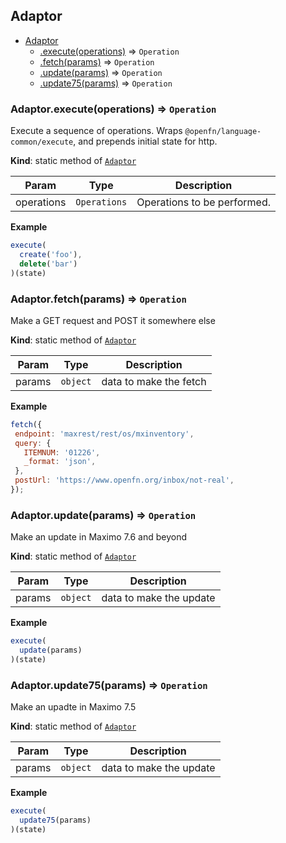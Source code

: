 <a name="module_Adaptor"></a>

## Adaptor

* [Adaptor](#module_Adaptor)
    * [.execute(operations)](#module_Adaptor.execute) ⇒ <code>Operation</code>
    * [.fetch(params)](#module_Adaptor.fetch) ⇒ <code>Operation</code>
    * [.update(params)](#module_Adaptor.update) ⇒ <code>Operation</code>
    * [.update75(params)](#module_Adaptor.update75) ⇒ <code>Operation</code>

<a name="module_Adaptor.execute"></a>

### Adaptor.execute(operations) ⇒ <code>Operation</code>
Execute a sequence of operations.
Wraps `@openfn/language-common/execute`, and prepends initial state for http.

**Kind**: static method of [<code>Adaptor</code>](#module_Adaptor)  

| Param | Type | Description |
| --- | --- | --- |
| operations | <code>Operations</code> | Operations to be performed. |

**Example**  
```js
execute(
  create('foo'),
  delete('bar')
)(state)
```
<a name="module_Adaptor.fetch"></a>

### Adaptor.fetch(params) ⇒ <code>Operation</code>
Make a GET request and POST it somewhere else

**Kind**: static method of [<code>Adaptor</code>](#module_Adaptor)  

| Param | Type | Description |
| --- | --- | --- |
| params | <code>object</code> | data to make the fetch |

**Example**  
```js
fetch({
 endpoint: 'maxrest/rest/os/mxinventory',
 query: {
   ITEMNUM: '01226',
   _format: 'json',
 },
 postUrl: 'https://www.openfn.org/inbox/not-real',
});
```
<a name="module_Adaptor.update"></a>

### Adaptor.update(params) ⇒ <code>Operation</code>
Make an update in Maximo 7.6 and beyond

**Kind**: static method of [<code>Adaptor</code>](#module_Adaptor)  

| Param | Type | Description |
| --- | --- | --- |
| params | <code>object</code> | data to make the update |

**Example**  
```js
execute(
  update(params)
)(state)
```
<a name="module_Adaptor.update75"></a>

### Adaptor.update75(params) ⇒ <code>Operation</code>
Make an upadte in Maximo 7.5

**Kind**: static method of [<code>Adaptor</code>](#module_Adaptor)  

| Param | Type | Description |
| --- | --- | --- |
| params | <code>object</code> | data to make the update |

**Example**  
```js
execute(
  update75(params)
)(state)
```
